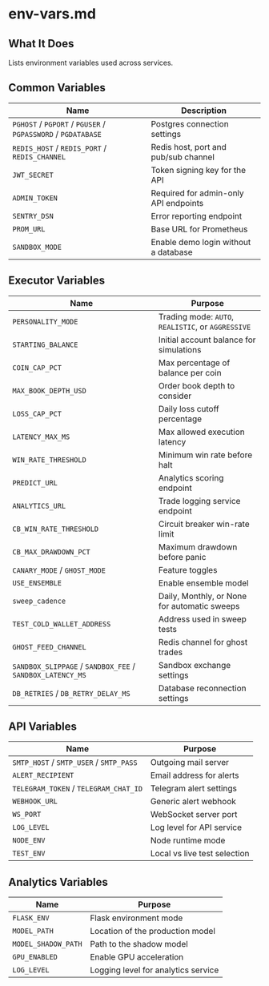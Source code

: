 # env-vars.md

## What It Does
Lists environment variables used across services.

## Common Variables

| Name | Description |
|------|-------------|
| `PGHOST` / `PGPORT` / `PGUSER` / `PGPASSWORD` / `PGDATABASE` | Postgres connection settings |
| `REDIS_HOST` / `REDIS_PORT` / `REDIS_CHANNEL` | Redis host, port and pub/sub channel |
| `JWT_SECRET` | Token signing key for the API |
| `ADMIN_TOKEN` | Required for admin-only API endpoints |
| `SENTRY_DSN` | Error reporting endpoint |
| `PROM_URL` | Base URL for Prometheus |
| `SANDBOX_MODE` | Enable demo login without a database |

## Executor Variables

| Name | Purpose |
|------|---------|
| `PERSONALITY_MODE` | Trading mode: `AUTO`, `REALISTIC`, or `AGGRESSIVE` |
| `STARTING_BALANCE` | Initial account balance for simulations |
| `COIN_CAP_PCT` | Max percentage of balance per coin |
| `MAX_BOOK_DEPTH_USD` | Order book depth to consider |
| `LOSS_CAP_PCT` | Daily loss cutoff percentage |
| `LATENCY_MAX_MS` | Max allowed execution latency |
| `WIN_RATE_THRESHOLD` | Minimum win rate before halt |
| `PREDICT_URL` | Analytics scoring endpoint |
| `ANALYTICS_URL` | Trade logging service endpoint |
| `CB_WIN_RATE_THRESHOLD` | Circuit breaker win-rate limit |
| `CB_MAX_DRAWDOWN_PCT` | Maximum drawdown before panic |
| `CANARY_MODE` / `GHOST_MODE` | Feature toggles |
| `USE_ENSEMBLE` | Enable ensemble model |
| `sweep_cadence` | Daily, Monthly, or None for automatic sweeps |
| `TEST_COLD_WALLET_ADDRESS` | Address used in sweep tests |
| `GHOST_FEED_CHANNEL` | Redis channel for ghost trades |
| `SANDBOX_SLIPPAGE` / `SANDBOX_FEE` / `SANDBOX_LATENCY_MS` | Sandbox exchange settings |
| `DB_RETRIES` / `DB_RETRY_DELAY_MS` | Database reconnection settings |

## API Variables

| Name | Purpose |
|------|---------|
| `SMTP_HOST` / `SMTP_USER` / `SMTP_PASS` | Outgoing mail server |
| `ALERT_RECIPIENT` | Email address for alerts |
| `TELEGRAM_TOKEN` / `TELEGRAM_CHAT_ID` | Telegram alert settings |
| `WEBHOOK_URL` | Generic alert webhook |
| `WS_PORT` | WebSocket server port |
| `LOG_LEVEL` | Log level for API service |
| `NODE_ENV` | Node runtime mode |
| `TEST_ENV` | Local vs live test selection |

## Analytics Variables

| Name | Purpose |
|------|---------|
| `FLASK_ENV` | Flask environment mode |
| `MODEL_PATH` | Location of the production model |
| `MODEL_SHADOW_PATH` | Path to the shadow model |
| `GPU_ENABLED` | Enable GPU acceleration |
| `LOG_LEVEL` | Logging level for analytics service |
